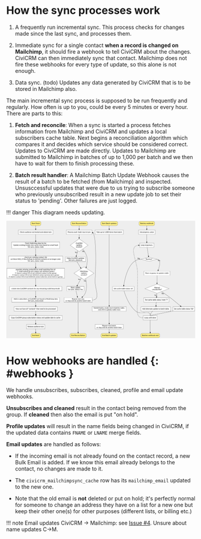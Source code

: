 # How the sync processes work

1. A frequently run incremental sync. This process checks for changes made
   since the last sync, and processes them.

2. Immediate sync for a single contact **when a record is changed on Mailchimp**,
   it should fire a webhook to tell CiviCRM about the changes. CiviCRM can then
   immediately sync that contact. Mailchimp does not fire these webhooks for
   every type of update, so this alone is not enough.

3. Data sync. (todo) Updates any data generated by CiviCRM that is to be stored
   in Mailchimp also.


The main incremental sync process is supposed to be run frequently and
regularly. How often is up to you, could be every 5 minutes or every hour.
There are parts to this:

1. **Fetch and reconcile**: When a sync is started a process fetches
   information from Mailchimp and CiviCRM and updates a local subscribers cache
   table. Next begins a reconciliation algorithm which compares it and decides
   which service should be considered correct. Updates to CiviCRM are made
   directly. Updates to Mailchimp are submitted to Mailchimp in batches of up
   to 1,000 per batch and we then have to wait for them to finish processing
   these.

2. **Batch result handler**: A Mailchimp Batch Update Webhook causes the result
   of a batch to be fetched (from Mailchimp) and inspected. Unsusccessful
   updates that were due to us trying to subscribe someone who previously
   unsubscribed result in a new update job to set their status to
   'pending'. Other failures are just logged.

!!! danger
    This diagram needs updating.

[![Flowchart diagram](../images/sync-diagram.svg)](../images/sync-diagram.svg)

# How webhooks are handled {: #webhooks }

We handle unsubscribes, subscribes, cleaned, profile and email update webhooks.

**Unsubscribes and cleaned** result in the contact being removed from the
group. If **cleaned** then also the email is put "on hold".

**Profile updates** will result in the name fields being changed in CiviCRM, if
the updated data contains `FNAME` or `LNAME` merge fields.

**Email updates** are handled as follows:

- If the incoming email is not already found on the contact record, a new Bulk
  Email is added. If we know this email already belongs to the contact, no
  changes are made to it.

- The `civicrm_mailchimpsync_cache` row has its `mailchimp_email` updated to the new one.

- Note that the old email is **not** deleted or put on hold; it's perfectly
  normal for someone to change an address they have on a list for a new one but
  keep their other one(s) for other purposes (different lists, or billing etc.)

!!! note
    Email updates CiviCRM → Mailchimp: see [Issue #4](https://lab.civicrm.org/extensions/mailchimpsync/issues/4). Unsure about name updates C→M.

